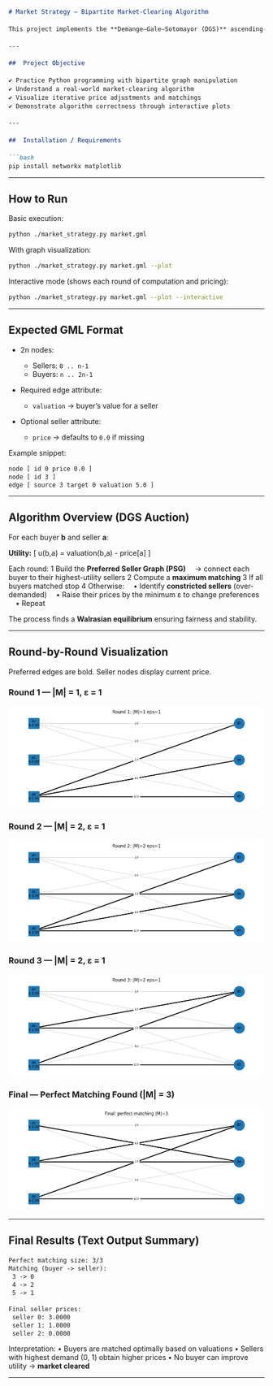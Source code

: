 ````markdown
# Market Strategy — Bipartite Market-Clearing Algorithm

This project implements the **Demange–Gale–Sotomayor (DGS)** ascending-price auction algorithm to compute a **perfect matching** and **equilibrium seller prices** in a bipartite market. The algorithm iteratively adjusts seller prices based on excess demand until no buyer can improve their utility — ensuring a stable, competitive market outcome.

---

##  Project Objective

✔ Practice Python programming with bipartite graph manipulation  
✔ Understand a real-world market-clearing algorithm  
✔ Visualize iterative price adjustments and matchings  
✔ Demonstrate algorithm correctness through interactive plots  

---

##  Installation / Requirements

```bash
pip install networkx matplotlib
````

---

##  How to Run

Basic execution:

```bash
python ./market_strategy.py market.gml
```

With graph visualization:

```bash
python ./market_strategy.py market.gml --plot
```

Interactive mode (shows each round of computation and pricing):

```bash
python ./market_strategy.py market.gml --plot --interactive
```

---

##  Expected GML Format

* 2n nodes:

  * Sellers: `0 .. n-1`
  * Buyers: `n .. 2n-1`
* Required edge attribute:

  * `valuation` → buyer’s value for a seller
* Optional seller attribute:

  * `price` → defaults to `0.0` if missing

Example snippet:

```gml
node [ id 0 price 0.0 ]
node [ id 3 ]
edge [ source 3 target 0 valuation 5.0 ]
```

---

##  Algorithm Overview (DGS Auction)

For each buyer **b** and seller **a**:

**Utility:**
[
u(b,a) = valuation(b,a) - price[a]
]

Each round:
1️ Build the **Preferred Seller Graph (PSG)**
 → connect each buyer to their highest-utility sellers
2️ Compute a **maximum matching**
3️ If all buyers matched  stop
4️ Otherwise:
 • Identify **constricted sellers** (over-demanded)
 • Raise their prices by the minimum ε to change preferences
 • Repeat

The process finds a **Walrasian equilibrium** ensuring fairness and stability.

---

##  Round-by-Round Visualization

Preferred edges are bold. Seller nodes display current price.

### Round 1 — |M| = 1, ε = 1

![Round 1](Round1.png)

### Round 2 — |M| = 2, ε = 1

![Round 2](Round2.png)

### Round 3 — |M| = 2, ε = 1

![Round 3](Round3.png)

### Final — Perfect Matching Found  (|M| = 3)

![Round 4](Round4.png)

---

##  Final Results (Text Output Summary)

```
Perfect matching size: 3/3
Matching (buyer -> seller):
 3 -> 0
 4 -> 2
 5 -> 1

Final seller prices:
 seller 0: 3.0000
 seller 1: 1.0000
 seller 2: 0.0000
```

Interpretation:
• Buyers are matched optimally based on valuations
• Sellers with highest demand (0, 1) obtain higher prices
• No buyer can improve utility → **market cleared**

---


